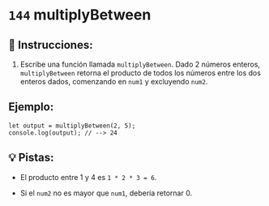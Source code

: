 # `144` multiplyBetween

## 📝 Instrucciones:

1. Escribe una función llamada `multiplyBetween`. Dado 2 números enteros, `multiplyBetween` retorna el producto de todos los números entre los dos enteros dados, comenzando en `num1` y excluyendo `num2`.

## Ejemplo:

```Js
let output = multiplyBetween(2, 5);
console.log(output); // --> 24
```

## 💡 Pistas:

+ El producto entre 1 y 4 es `1 * 2 * 3 = 6`.

+ Si el `num2` no es mayor que `num1`, debería retornar 0.